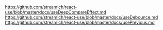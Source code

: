 https://github.com/streamich/react-use/blob/master/docs/useDeepCompareEffect.md
https://github.com/streamich/react-use/blob/master/docs/useDebounce.md
https://github.com/streamich/react-use/blob/master/docs/usePrevious.md
